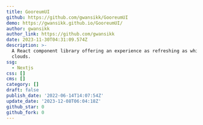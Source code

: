 ```yaml
---
title: GooreumUI
github: https://github.com/gwansikk/GooreumUI
demo: https://gwansikk.github.io/GooreumUI/
author: gwansikk
author_link: https://github.com/gwansikk
date: 2023-11-30T04:31:09.574Z
description: >-
  A React component library offering an experience as refreshing as white
  clouds.
ssg:
  - Nextjs
css: []
cms: []
category: []
draft: false
publish_date: '2022-06-14T14:07:54Z'
update_date: '2023-12-08T06:04:18Z'
github_star: 0
github_fork: 0
---
```


